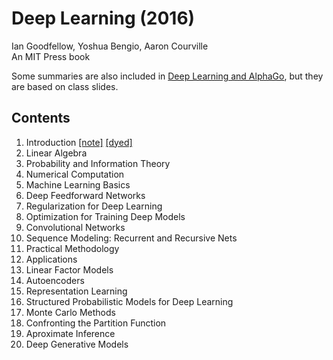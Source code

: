 # Deep Learning (2016)

Ian Goodfellow, Yoshua Bengio, Aaron Courville <br>
An MIT Press book <br>

Some summaries are also included in [Deep Learning and AlphaGo](https://github.com/gritmind/review-media/tree/master/class/deeplearning_and_alphago), but they are based on class slides.



## Contents

1. Introduction [[note]](https://1drv.ms/p/s!AllPqyV9kKUrhAFymTyz1wWT2NRf) [[dyed]](https://1drv.ms/w/s!AllPqyV9kKUrhACsuON0b3_OCvWA)
2. Linear Algebra
3. Probability and Information Theory
4. Numerical Computation
5. Machine Learning Basics
6. Deep Feedforward Networks
7. Regularization for Deep Learning
8. Optimization for Training Deep Models
9. Convolutional Networks
10. Sequence Modeling: Recurrent and Recursive Nets
11. Practical Methodology
12. Applications
13. Linear Factor Models
14. Autoencoders
15. Representation Learning
16. Structured Probabilistic Models for Deep Learning
17. Monte Carlo Methods
18. Confronting the Partition Function
19. Aproximate Inference
20. Deep Generative Models



